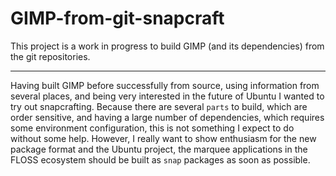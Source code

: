 # GIMP-from-git-snapcraft 

This project is a work in progress to build GIMP (and its dependencies)
from the git repositories.

---

Having built GIMP before successfully from source, using information from
several places, and being very interested in the future of Ubuntu I wanted
to try out snapcrafting. Because there are several `parts` to build, which
are order sensitive, and having a large number of dependencies, which
requires some environment configuration, this is not something I expect to
do without some help. However, I really want to show enthusiasm for the
new package format and the Ubuntu project, the marquee applications in the
FLOSS ecosystem should be built as `snap` packages as soon as possible.
